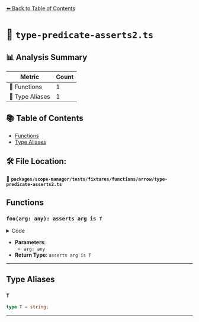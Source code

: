 [⬅️ Back to Table of Contents](../../../../../../index.md)

# 📄 `type-predicate-asserts2.ts`

## 📊 Analysis Summary

| Metric | Count |
|--------|-------|
| 🔧 Functions | 1 |
| 📑 Type Aliases | 1 |

## 📚 Table of Contents

- [Functions](#functions)
- [Type Aliases](#type-aliases)

## 🛠️ File Location:
📂 **`packages/scope-manager/tests/fixtures/functions/arrow/type-predicate-asserts2.ts`**

## Functions

### `foo(arg: any): asserts arg is T`

<details><summary>Code</summary>

```ts
(arg: any): asserts arg is T => {}
```
</details>

- **Parameters**:
  - `arg: any`
- **Return Type**: `asserts arg is T`

---

## Type Aliases

### `T`

```ts
type T = string;
```


---